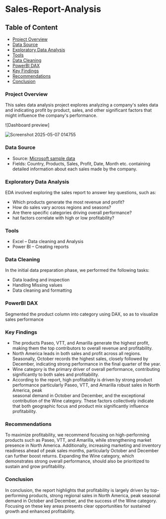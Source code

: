 # Sales-Report-Analysis

## Table of Content

- [Project Overview](#project-overview)
- [Data Source](#data-source)
- [Exploratory Data Analysis](#exploratory-data-analysis)
- [Tools](#tools)
- [Data Cleaning](#data-cleaning)
- [PowerBI DAX](#powerbi-dax)
- [Key Findings](#key-findings)
- [Recommendations](#recommendations)
- [Conclusion](#conclusion)

### Project Overview

This sales data analysis project explores analyzing a company's sales data and indicating profit by product, sales, and other significant factors that might influence the company's performance.

![Dashboard preview]

![Screenshot 2025-05-07 014755](https://github.com/user-attachments/assets/2bf2a900-ee7e-4260-a429-41ccbaa8665f)


### Data Source

- Source: [Microsoft sample data](https://docs.microsoft.com/en-us/power-bi/create-reports/sample-financial-download)
- Fields: Country, Products, Sales, Profit, Date, Month etc. containing detailed information about each sales made by the company.

### Exploratory Data Analysis

EDA involved exploring the sales report to answer key questions, such as:
- Which products generate the most revenue and profit?
- How do sales vary across regions and seasons?
-  Are there specific categories driving overall performance?
-   hat factors correlate with high or low profitability?

### Tools

- Excel – Data cleaning and Analysis
- Power BI – Creating reports

### Data Cleaning

In the initial data preparation phase, we performed the following tasks:
- Data loading and inspection
- Handling Missing values
- Data cleaning and formatting

### PowerBI DAX

Segmented the product column into category using DAX, so as to visualize sales performance

### Key Findings

- The products Paseo, VTT, and Amarilla generate the highest profit, making them the top contributors to overall revenue and profitability.
- North America leads in both sales and profit across all regions. Seasonally, October records the highest sales, closely followed by December, indicating strong 
  performance in the final quarter of the year.
- Wine category is the primary driver of overall performance, contributing significantly to both sales and profitability.
- According to the report, high profitability is driven by strong product performance particularly Paseo, VTT, and Amarilla robust sales in North America, peak     
  seasonal demand in October and December, and the exceptional contribution of the Wine category. These factors collectively indicate that both geographic focus and 
  product mix significantly influence profitability.

### Recommendations

To maximize profitability, we recommend focusing on high-performing products such as Paseo, VTT, and Amarilla, while strengthening market presence in North America. Additionally, increasing marketing and inventory readiness ahead of peak sales months, particularly October and December can further boost returns. Expanding the Wine category, which demonstrates strong overall performance, should also be prioritized to sustain and grow profitability.

### Conclusion

In conclusion, the report highlights that profitability is largely driven by top-performing products, strong regional sales in North America, peak seasonal demand in October and December, and the success of the Wine category. Focusing on these key areas presents clear opportunities for sustained growth and enhanced profitability.


